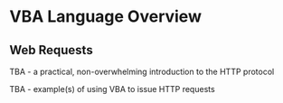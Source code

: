 # VBA Language Overview

## Web Requests

TBA - a practical, non-overwhelming introduction to the HTTP protocol

TBA - example(s) of using VBA to issue HTTP requests
